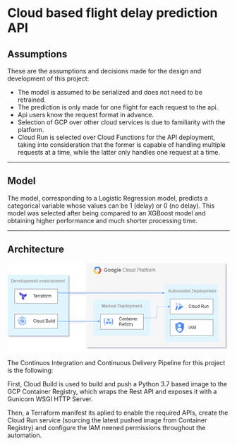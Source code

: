 # Cloud based flight delay prediction API

## Assumptions

These are the assumptions and decisions made for the design and development of this project:

- The model is assumed to be serialized and does not need to be retrained.
- The prediction is only made for one flight for each request to the api.
- Api users know the request format in advance.
- Selection of GCP over other cloud services is due to familiarity with the platform.
- Cloud Run is selected over Cloud Functions for the API deployment, taking into consideration that the former is capable of handling multiple requests at a time, while the latter only handles one request at a time.

---

## Model

The model, corresponding to a Logistic Regression model, predicts a categorical variable whose values ​​can be 1 (delay) or 0 (no delay). This model was selected after being compared to an XGBoost model and obtaining higher performance and much shorter processing time.

---

## Architecture

![Architecture diagram](/media/architecture.png)

The Continuos Integration and Continuous Delivery Pipeline for this project is the following:

First, Cloud Build is used to build and push a Python 3.7 based image to the GCP Container Registry, which wraps the Rest API and exposes it with a Gunicorn WSGI HTTP Server. 

Then, a Terraform manifest its aplied to enable the required APIs, create the Cloud Run service (sourcing the latest pushed image from Container Registry) and configure the IAM neened permissions throughout the automation.
